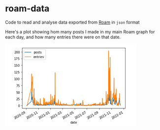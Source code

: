 # roam-data

Code to read and analyse data exported from [Roam](https://roamresearch.com/) in `json` format

Here's a plot showing hom many posts I made in my main Roam graph for each day, and how many entries there were on 
that date.

![Roam entries by date](docs/images/roam-posts.png)